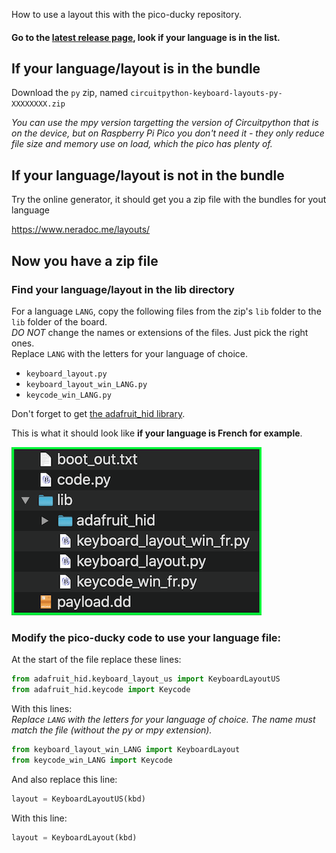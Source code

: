 How to use a layout this with the pico-ducky repository.

#### Go to the [latest release page](https://github.com/Neradoc/Circuitpython_Keyboard_Layouts/releases/latest), look if your language is in the list.

## If your language/layout is in the bundle

Download the `py` zip, named `circuitpython-keyboard-layouts-py-XXXXXXXX.zip`

*You can use the mpy version targetting the version of Circuitpython that is on the device, but on Raspberry Pi Pico you don't need it - they only reduce file size and memory use on load, which the pico has plenty of.*

## If your language/layout is not in the bundle

Try the online generator, it should get you a zip file with the bundles for yout language

https://www.neradoc.me/layouts/

## Now you have a zip file

### Find your language/layout in the lib directory 

For a language `LANG`, copy the following files from the zip's `lib` folder to the `lib` folder of the board.  
*DO NOT* change the names or extensions of the files. Just pick the right ones.  
Replace `LANG` with the letters for your language of choice.

- `keyboard_layout.py`
- `keyboard_layout_win_LANG.py`
- `keycode_win_LANG.py`

Don't forget to get [the adafruit_hid library](https://github.com/adafruit/Adafruit_CircuitPython_HID/releases/latest).

This is what it should look like **if your language is French for example**.

![CIRCUITPY drive screenshot](docs/drive_pico_ducky.png)

### Modify the pico-ducky code to use your language file:

At the start of the file replace these lines:

```py
from adafruit_hid.keyboard_layout_us import KeyboardLayoutUS
from adafruit_hid.keycode import Keycode
```

With this lines:  
*Replace `LANG` with the letters for your language of choice. The name must match the file (without the py or mpy extension).*
```py
from keyboard_layout_win_LANG import KeyboardLayout
from keycode_win_LANG import Keycode
```

And also replace this line:
```py
layout = KeyboardLayoutUS(kbd)
```
With this line:
```py
layout = KeyboardLayout(kbd)
```
